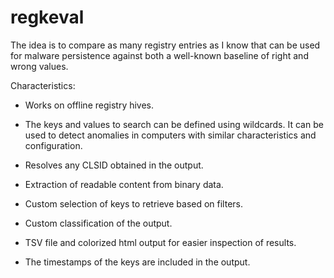 # regkeval
The idea is to compare as many registry entries as I know that can be used for malware persistence against both a well-known baseline of right and wrong values. 

Characteristics: 

- Works on offline registry hives. 

- The keys and values to search can be defined using wildcards. It can be used to detect anomalies in computers with similar characteristics and configuration. 

- Resolves any CLSID obtained in the output. 

- Extraction of readable content from binary data. 

- Custom selection of keys to retrieve based on filters. 

- Custom classification of the output. 

- TSV file and colorized html output for easier inspection of results. 

- The timestamps of the keys are included in the output. 

